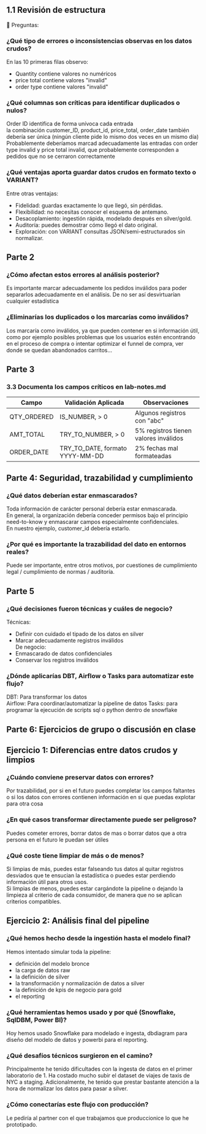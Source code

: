 ## 1.1 Revisión de estructura
🧠 Preguntas:
### ¿Qué tipo de errores o inconsistencias observas en los datos crudos?
En las 10 primeras filas observo:  
- Quantity contiene valores no numéricos
- price total contiene valores "invalid"
- order type contiene valores "invalid"
### ¿Qué columnas son críticas para identificar duplicados o nulos?
Order ID identifica de forma unívoca cada entrada  
la combinación customer_ID, product_id, price_total, order_date también debería ser única (ningún cliente pide lo mismo dos veces en un mismo día)  
Probablemente deberíamos marcad adecuadamente las entradas con order type invalid y price total invalid, que probablemente corresponden a pedidos que no se cerraron correctamente
### ¿Qué ventajas aporta guardar datos crudos en formato texto o VARIANT?
Entre otras ventajas:  
- Fidelidad: guardas exactamente lo que llegó, sin pérdidas.
- Flexibilidad: no necesitas conocer el esquema de antemano.
- Desacoplamiento: ingestión rápida, modelado después en silver/gold.
- Auditoría: puedes demostrar cómo llegó el dato original.
- Exploración: con VARIANT consultas JSON/semi-estructurados sin normalizar.

## Parte 2
### ¿Cómo afectan estos errores al análisis posterior?
Es importante marcar adecuadamente los pedidos inválidos para poder separarlos adecuadamente en el análisis.
De no ser así desvirtuarían cualquier estadística
### ¿Eliminarías los duplicados o los marcarías como inválidos?
Los marcaría como inválidos, ya que pueden contener en si información útil, como por ejemplo posibles problemas que los usuarios estén encontrando en el proceso de compra o intentar optimizar el funnel de compra, ver donde se quedan abandonados carritos...

## Parte 3
### 3.3 Documenta los campos críticos en lab-notes.md
| Campo       | Validación Aplicada              | Observaciones                          |
|-------------|----------------------------------|----------------------------------------|
| QTY_ORDERED | IS_NUMBER, > 0                  | Algunos registros con "abc"            |
| AMT_TOTAL   | TRY_TO_NUMBER, > 0              | 5% registros tienen valores inválidos  |
| ORDER_DATE  | TRY_TO_DATE, formato YYYY-MM-DD | 2% fechas mal formateadas              |

## Parte 4: Seguridad, trazabilidad y cumplimiento
### ¿Qué datos deberían estar enmascarados?
Toda información de carácter personal debería estar enmascarada.  
En general, la organización debería conceder permisos bajo el principio need-to-know y enmascarar campos especialmente confidenciales.  
En nuestro ejemplo, customer_id debería estarlo.  
### ¿Por qué es importante la trazabilidad del dato en entornos reales?
Puede ser importante, entre otros motivos, por cuestiones de cumplimiento legal / cumplimiento de normas / auditoría.

## Parte 5
### ¿Qué decisiones fueron técnicas y cuáles de negocio?
Técnicas:  
- Definir con cuidado el tipado de los datos en silver  
- Marcar adecuadamente registros inválidos  
De negocio: 
- Enmascarado de datos confidenciales  
- Conservar los registros inválidos  
### ¿Dónde aplicarías DBT, Airflow o Tasks para automatizar este flujo?
DBT: Para transformar los datos  
Airflow: Para coordinar/automatizar la pipeline de datos
Tasks: para programar la ejecución de scripts sql o python dentro de snowflake

## Parte 6: Ejercicios de grupo o discusión en clase
## Ejercicio 1: Diferencias entre datos crudos y limpios
### ¿Cuándo conviene preservar datos con errores?  
Por trazabilidad, por si en el futuro puedes completar los campos faltantes o si los datos con errores contienen información en si que puedas explotar para otra cosa
### ¿En qué casos transformar directamente puede ser peligroso?  
Puedes cometer errores, borrar datos de mas o borrar datos que a otra persona en el futuro le puedan ser útiles
### ¿Qué coste tiene limpiar de más o de menos?  
Si limpias de más, puedes estar falseando tus datos al quitar registros desviados que te ensucian la estadística o puedes estar perdiendo información útil para otros usos.  
Si limpias de menos, puedes estar cargándote la pipeline o dejando la limpieza al criterio de cada consumidor, de manera que no se aplican criterios compatibles.

## Ejercicio 2: Análisis final del pipeline  
### ¿Qué hemos hecho desde la ingestión hasta el modelo final?  
Hemos intentado simular toda la pipeline:  
- definición del modelo bronce  
- la carga de datos raw  
- la definición de silver  
- la transformación y normalización de datos a silver  
- la definición de kpis de negocio para gold  
- el reporting  
### ¿Qué herramientas hemos usado y por qué (Snowflake, SqlDBM, Power BI)?  
Hoy hemos usado Snowflake para modelado e ingesta, dbdiagram para diseño del modelo de datos y powerbi para el reporting.
### ¿Qué desafíos técnicos surgieron en el camino? 
Principalmente he tenido dificultades con la ingesta de datos en el primer laboratorio de 1. Ha costado mucho subir el dataset de viajes de taxis de NYC a staging.
Adicionalmente, he tenido que prestar bastante atención a la hora de normalizar los datos para pasar a silver.
### ¿Cómo conectarías este flujo con producción?  
Le pediría al partner con el que trabajamos que produccionice lo que he prototipado.
